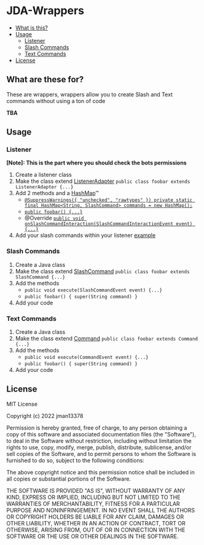 # JDA-Wrappers

- [What is this?](https://github.com/jman13378/JDA-Wrappers#License)
- [Usage](https://github.com/jman13378/JDA-Wrappers#usage)
    - [Listener](https://github.com/jman13378/JDA-Wrappers#Listener)
    - [Slash Commands](https://github.com/jman13378/JDA-Wrappers#slash-commands)
    - [Text Commands](https://github.com/jman13378/JDA-Wrappers#text-commands)
- [License](https://github.com/jman13378/JDA-Wrappers#License)

## What are these for?
These are wrappers, wrappers allow you to create Slash and Text commands without using a ton of code

<b>TBA</b>

## Usage

### Listener
**[Note]: This is the part where you should check the bots permissions**

1. Create a listener class 
2. Make the class extend [ListenerAdapter](https://ci.dv8tion.net/job/JDA5/javadoc/net/dv8tion/jda/api/hooks/ListenerAdapter.html) `public class foobar extends ListenerAdapter {...}`
3. Add 2 methods and a [HashMap](https://docs.oracle.com/javase/8/docs/api/java/util/HashMap.html)™
    - [`@SuppressWarnings({ "unchecked", "rawtypes" })
    private static final HashMap<String, SlashCommand> commands = new HashMap();`](https://github.com/jman13378/JDA-Wrappers/blob/main/SlashCommand/examples/listener.java#L36)
    - [`public foobar() {...}`](https://github.com/jman13378/JDA-Wrappers/blob/main/SlashCommand/examples/listener.java#L38)
    - @Override [`public void onSlashCommandInteraction(SlashCommandInteractionEvent event) {...}`](https://github.com/jman13378/JDA-Wrappers/blob/main/SlashCommand/examples/listener.java#L46)
4. Add your slash commands within your listener [example](https://github.com/jman13378/JDA-Wrappers/blob/main/SlashCommand/examples/listener.java#L40)

### Slash Commands

1. Create a Java class
2. Make the class extend [SlashCommand](https://github.com/jman13378/JDA-Wrappers/blob/main/SlashCommand/SlashCommand.java) `public class foobar extends SlashCommand {...}`
3. Add the methods 
    - `public void execute(SlashCommandEvent event) {...}`
    - `public foobar() { super(String command) }`
4. Add your code

### Text Commands

1. Create a Java class
2. Make the class extend [Command](https://github.com/jman13378/JDA-Wrappers/blob/main/TextCommands/Command.java) `public class foobar extends Command {...}`
3. Add the methods 
    - `public void execute(CommandEvent event) {...}`
    - `public foobar() { super(String command) }`
4. Add your code

## License

MIT License

Copyright (c) 2022 jman13378

Permission is hereby granted, free of charge, to any person obtaining a copy
of this software and associated documentation files (the "Software"), to deal
in the Software without restriction, including without limitation the rights
to use, copy, modify, merge, publish, distribute, sublicense, and/or sell
copies of the Software, and to permit persons to whom the Software is
furnished to do so, subject to the following conditions:

The above copyright notice and this permission notice shall be included in all
copies or substantial portions of the Software.

THE SOFTWARE IS PROVIDED "AS IS", WITHOUT WARRANTY OF ANY KIND, EXPRESS OR
IMPLIED, INCLUDING BUT NOT LIMITED TO THE WARRANTIES OF MERCHANTABILITY,
FITNESS FOR A PARTICULAR PURPOSE AND NONINFRINGEMENT. IN NO EVENT SHALL THE
AUTHORS OR COPYRIGHT HOLDERS BE LIABLE FOR ANY CLAIM, DAMAGES OR OTHER
LIABILITY, WHETHER IN AN ACTION OF CONTRACT, TORT OR OTHERWISE, ARISING FROM,
OUT OF OR IN CONNECTION WITH THE SOFTWARE OR THE USE OR OTHER DEALINGS IN THE
SOFTWARE.
